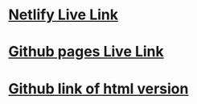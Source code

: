 # [Netlify Live Link](https://lovely-hotteok-81307c.netlify.app/)

# [Github pages Live Link](https://fiestaman.github.io/SartresList/)

# [Github link of html version](https://github.com/Fiestaman/SartresList)
